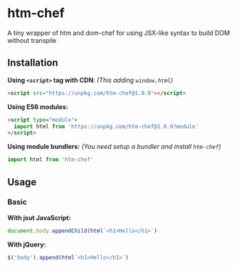# htm-chef
A tiny wrapper of htm and dom-chef for using JSX-like syntax to build DOM without transpile

## Installation

**Using `<script>` tag with CDN**: _(This adding `window.html`)_

```html
<script src="https://unpkg.com/htm-chef@1.0.0"></script>
```

**Using ES6 modules:**

```html
<script type="module">
  import html from 'https://unpkg.com/htm-chef@1.0.0?module'
</script>
```

**Using module bundlers:** _(You need setup a bundler and install `htm-chef`)_

```js
import html from 'htm-chef'
```

## Usage

### Basic

**With jsut JavaScript:**

```js
document.body.appendChild(html`<h1>Hello</h1>`)
```

**With jQuery:**

```js
$('body').append(html`<h1>Hello</h1>`)
```
